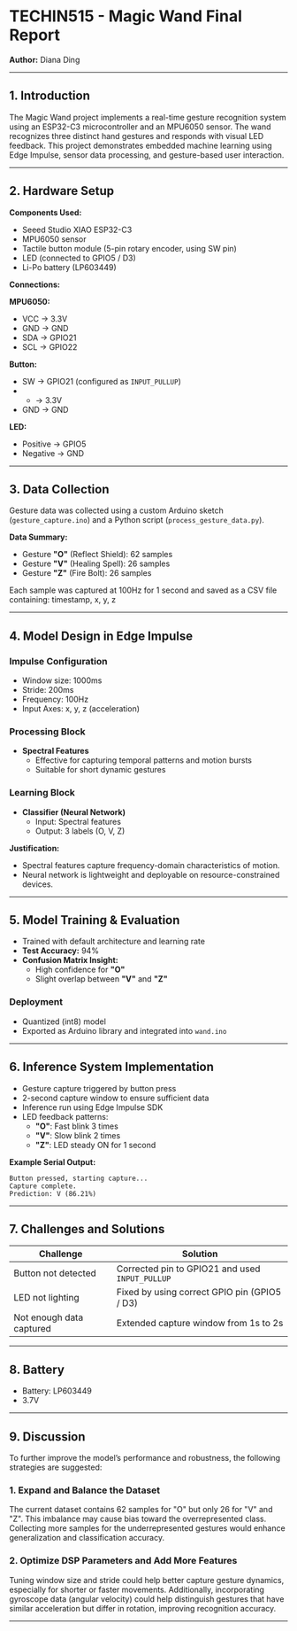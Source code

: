 # TECHIN515 - Magic Wand Final Report  
**Author:** Diana Ding  

---

## 1. Introduction  
The Magic Wand project implements a real-time gesture recognition system using an ESP32-C3 microcontroller and an MPU6050 sensor. The wand recognizes three distinct hand gestures and responds with visual LED feedback. This project demonstrates embedded machine learning using Edge Impulse, sensor data processing, and gesture-based user interaction.

---

## 2. Hardware Setup  

**Components Used:**  
- Seeed Studio XIAO ESP32-C3  
- MPU6050 sensor  
- Tactile button module (5-pin rotary encoder, using SW pin)  
- LED (connected to GPIO5 / D3)  
- Li-Po battery (LP603449)  

**Connections:**  

**MPU6050:**  
- VCC → 3.3V  
- GND → GND  
- SDA → GPIO21  
- SCL → GPIO22  

**Button:**  
- SW → GPIO21 (configured as `INPUT_PULLUP`)  
- + → 3.3V  
- GND → GND  

**LED:**  
- Positive → GPIO5  
- Negative → GND  

---

## 3. Data Collection  

Gesture data was collected using a custom Arduino sketch (`gesture_capture.ino`) and a Python script (`process_gesture_data.py`).  

**Data Summary:**  
- Gesture **"O"** (Reflect Shield): 62 samples  
- Gesture **"V"** (Healing Spell): 26 samples  
- Gesture **"Z"** (Fire Bolt): 26 samples  

Each sample was captured at 100Hz for 1 second and saved as a CSV file containing:  timestamp, x, y, z


---

## 4. Model Design in Edge Impulse  

### **Impulse Configuration**  
- Window size: 1000ms  
- Stride: 200ms  
- Frequency: 100Hz  
- Input Axes: x, y, z (acceleration)

### **Processing Block**  
- **Spectral Features**  
  - Effective for capturing temporal patterns and motion bursts  
  - Suitable for short dynamic gestures  

### **Learning Block**  
- **Classifier (Neural Network)**  
  - Input: Spectral features  
  - Output: 3 labels (O, V, Z)  

**Justification:**  
- Spectral features capture frequency-domain characteristics of motion.  
- Neural network is lightweight and deployable on resource-constrained devices.

---

## 5. Model Training & Evaluation  

- Trained with default architecture and learning rate  
- **Test Accuracy:** 94%  
- **Confusion Matrix Insight:**  
  - High confidence for **"O"**  
  - Slight overlap between **"V"** and **"Z"**

### **Deployment**  
- Quantized (int8) model  
- Exported as Arduino library and integrated into `wand.ino`  

---

## 6. Inference System Implementation  

- Gesture capture triggered by button press  
- 2-second capture window to ensure sufficient data  
- Inference run using Edge Impulse SDK  
- LED feedback patterns:  
  - **"O"**: Fast blink 3 times  
  - **"V"**: Slow blink 2 times  
  - **"Z"**: LED steady ON for 1 second  

**Example Serial Output:**  
```
Button pressed, starting capture...
Capture complete.
Prediction: V (86.21%)
```

---

## 7. Challenges and Solutions  

| Challenge                  | Solution                              |
|---------------------------|----------------------------------------|
| Button not detected       | Corrected pin to GPIO21 and used `INPUT_PULLUP` |
| LED not lighting          | Fixed by using correct GPIO pin (GPIO5 / D3) |
| Not enough data captured  | Extended capture window from 1s to 2s   |

---

## 8. Battery
- Battery: LP603449
- 3.7V

---

## 9. Discussion  

To further improve the model’s performance and robustness, the following strategies are suggested:

### 1. Expand and Balance the Dataset  
The current dataset contains 62 samples for "O" but only 26 for "V" and "Z". This imbalance may cause bias toward the overrepresented class. Collecting more samples for the underrepresented gestures would enhance generalization and classification accuracy.

### 2. Optimize DSP Parameters and Add More Features  
Tuning window size and stride could help better capture gesture dynamics, especially for shorter or faster movements. Additionally, incorporating gyroscope data (angular velocity) could help distinguish gestures that have similar acceleration but differ in rotation, improving recognition accuracy.

---


